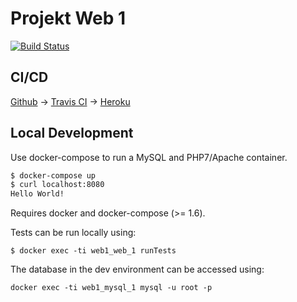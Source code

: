 # Projekt Web 1
[![Build Status](https://travis-ci.org/icedaq/web1.svg?branch=master)](https://travis-ci.org/icedaq/web1)

## CI/CD

[Github](https://github.com/icedaq/web1) -> [Travis CI](https://travis-ci.org/icedaq/web1) -> [Heroku](https://projweb1.herokuapp.com/)

## Local Development

Use docker-compose to run a MySQL and PHP7/Apache container.

```bash
$ docker-compose up
$ curl localhost:8080
Hello World!
```

Requires docker and docker-compose (>= 1.6).

Tests can be run locally using:
```
$ docker exec -ti web1_web_1 runTests
```

The database in the dev environment can be accessed using:
```
docker exec -ti web1_mysql_1 mysql -u root -p
```
